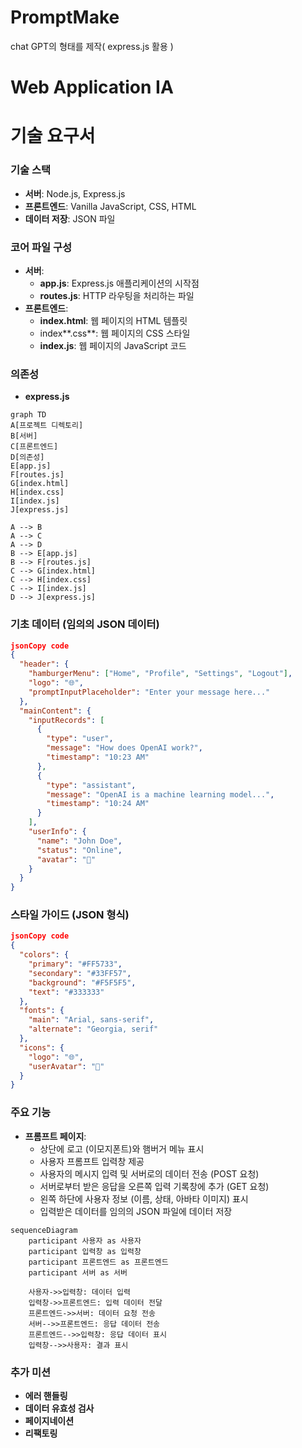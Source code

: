# PromptMake
chat GPT의 형태를 제작( express.js 활용 )

# Web Application IA

# **기술 요구서**

### **기술 스택**

- **서버**: Node.js, Express.js
- **프론트엔드**: Vanilla JavaScript, CSS, HTML
- **데이터 저장**: JSON 파일

### **코어 파일 구성**

- **서버**:
    - **app.js**: Express.js 애플리케이션의 시작점
    - **routes.js**: HTTP 라우팅을 처리하는 파일
- **프론트엔드**:
    - **index.html**: 웹 페이지의 HTML 템플릿
    - index**.css**: 웹 페이지의 CSS 스타일
    - **index.js**: 웹 페이지의 JavaScript 코드

### **의존성**

- **express.js**

```mermaid
graph TD
A[프로젝트 디렉토리]
B[서버]
C[프론트엔드]
D[의존성]
E[app.js]
F[routes.js]
G[index.html]
H[index.css]
I[index.js]
J[express.js]

A --> B
A --> C
A --> D
B --> E[app.js]
B --> F[routes.js]
C --> G[index.html]
C --> H[index.css]
C --> I[index.js]
D --> J[express.js]
```

### **기초 데이터 (임의의 JSON 데이터)**

```json
jsonCopy code
{
  "header": {
    "hamburgerMenu": ["Home", "Profile", "Settings", "Logout"],
    "logo": "🌐",
    "promptInputPlaceholder": "Enter your message here..."
  },
  "mainContent": {
    "inputRecords": [
      {
        "type": "user",
        "message": "How does OpenAI work?",
        "timestamp": "10:23 AM"
      },
      {
        "type": "assistant",
        "message": "OpenAI is a machine learning model...",
        "timestamp": "10:24 AM"
      }
    ],
    "userInfo": {
      "name": "John Doe",
      "status": "Online",
      "avatar": "👤"
    }
  }
}

```

### **스타일 가이드 (JSON 형식)**

```json
jsonCopy code
{
  "colors": {
    "primary": "#FF5733",
    "secondary": "#33FF57",
    "background": "#F5F5F5",
    "text": "#333333"
  },
  "fonts": {
    "main": "Arial, sans-serif",
    "alternate": "Georgia, serif"
  },
  "icons": {
    "logo": "🌐",
    "userAvatar": "👤"
  }
}

```

### **주요 기능**

- **프롬프트 페이지**:
    - 상단에 로고 (이모지폰트)와 햄버거 메뉴 표시
    - 사용자 프롬프트 입력창 제공
    - 사용자의 메시지 입력 및 서버로의 데이터 전송 (POST 요청)
    - 서버로부터 받은 응답을 오른쪽 입력 기록창에 추가 (GET 요청)
    - 왼쪽 하단에 사용자 정보 (이름, 상태, 아바타 이미지) 표시
    - 입력받은 데이터를 임의의 JSON 파일에 데이터 저장
    

```mermaid
sequenceDiagram
    participant 사용자 as 사용자
    participant 입력창 as 입력창
    participant 프론트엔드 as 프론트엔드
    participant 서버 as 서버

    사용자->>입력창: 데이터 입력
    입력창->>프론트엔드: 입력 데이터 전달
    프론트엔드->>서버: 데이터 요청 전송
    서버-->>프론트엔드: 응답 데이터 전송
    프론트엔드-->>입력창: 응답 데이터 표시
    입력창-->>사용자: 결과 표시
```

### **추가 미션**

- **에러 핸들링**
- **데이터 유효성 검사**
- **페이지네이션**
- **리팩토링**

